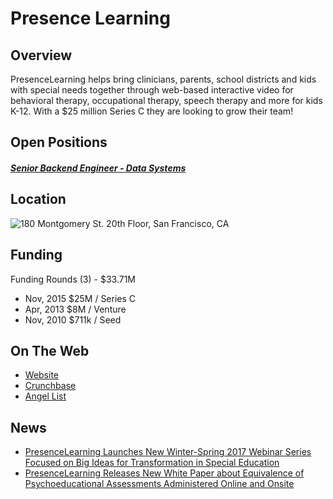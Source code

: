 # Presence Learning
## Overview
PresenceLearning helps bring clinicians, parents, school districts and kids with special needs together through web-based interactive video for behavioral therapy, occupational therapy, speech therapy and more for kids K-12. With a $25 million Series C they are looking to grow their team!

## Open Positions
##### [Senior Backend Engineer - Data Systems](senior-backend-engineer-data-systems.md)

## Location
![180 Montgomery St. 20th Floor, San Francisco, CA](https://maps.googleapis.com/maps/api/staticmap?center=180+Montgomery+St.+20th+Floor,+San+Francisco,+CA&zoom=13&scale=false&size=600x300&maptype=roadmap&format=png&visual_refresh=true&markers=size:mid%7Ccolor:0xff0000%7Clabel:%7C180+Montgomery+St,+San+Francisco,+CA)  

## Funding
Funding Rounds (3) - $33.71M
+ Nov, 2015	$25M / Series C
+ Apr, 2013	$8M / Venture
+ Nov, 2010	$711k / Seed

## On The Web
+ [Website](http://www.presencelearning.com/)
+ [Crunchbase](https://www.crunchbase.com/organization/presencelearning#/entity)
+ [Angel List](https://angel.co/presencelearning-2)

## News
+ [PresenceLearning Launches New Winter-Spring 2017 Webinar Series Focused on Big Ideas for Transformation in Special Education](http://www.prweb.com/releases/2017/01/prweb13960677.htm)
+ [PresenceLearning Releases New White Paper about Equivalence of Psychoeducational Assessments Administered Online and Onsite](http://www.prweb.com/releases/2016/11/prweb13869895.htm)
